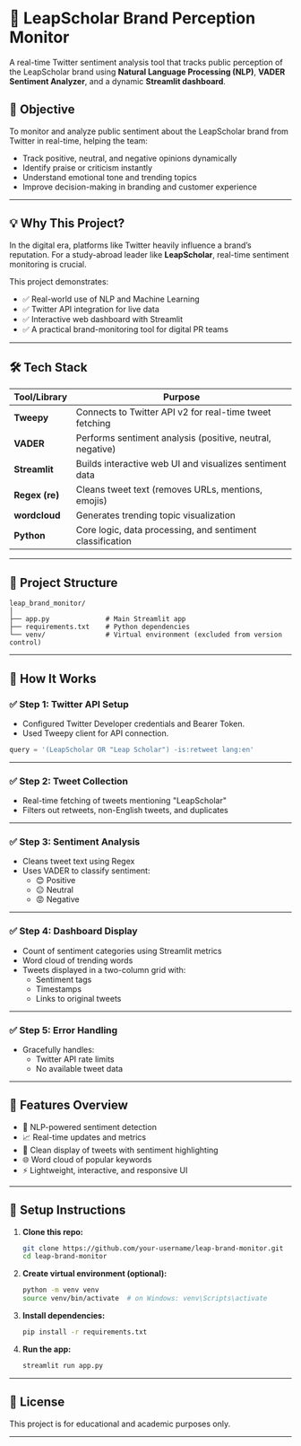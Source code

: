 # 📢 LeapScholar Brand Perception Monitor

A real-time Twitter sentiment analysis tool that tracks public perception of the LeapScholar brand using **Natural Language Processing (NLP)**, **VADER Sentiment Analyzer**, and a dynamic **Streamlit dashboard**.

## 🎯 Objective

To monitor and analyze public sentiment about the LeapScholar brand from Twitter in real-time, helping the team:

- Track positive, neutral, and negative opinions dynamically
- Identify praise or criticism instantly
- Understand emotional tone and trending topics
- Improve decision-making in branding and customer experience

---

## 💡 Why This Project?

In the digital era, platforms like Twitter heavily influence a brand’s reputation. For a study-abroad leader like **LeapScholar**, real-time sentiment monitoring is crucial.

This project demonstrates:

- ✅ Real-world use of NLP and Machine Learning
- ✅ Twitter API integration for live data
- ✅ Interactive web dashboard with Streamlit
- ✅ A practical brand-monitoring tool for digital PR teams

---

## 🛠️ Tech Stack

| Tool/Library       | Purpose                                                         |
|--------------------|-----------------------------------------------------------------|
| **Tweepy**         | Connects to Twitter API v2 for real-time tweet fetching         |
| **VADER**          | Performs sentiment analysis (positive, neutral, negative)       |
| **Streamlit**      | Builds interactive web UI and visualizes sentiment data         |
| **Regex (re)**     | Cleans tweet text (removes URLs, mentions, emojis)              |
| **wordcloud**      | Generates trending topic visualization                          |
| **Python**         | Core logic, data processing, and sentiment classification       |

---

## 📁 Project Structure

```
leap_brand_monitor/
│
├── app.py              # Main Streamlit app
├── requirements.txt    # Python dependencies
└── venv/               # Virtual environment (excluded from version control)
```

---

## 🚀 How It Works

### ✅ Step 1: Twitter API Setup

- Configured Twitter Developer credentials and Bearer Token.
- Used Tweepy client for API connection.

```python
query = '(LeapScholar OR "Leap Scholar") -is:retweet lang:en'
```

---

### ✅ Step 2: Tweet Collection

- Real-time fetching of tweets mentioning "LeapScholar"
- Filters out retweets, non-English tweets, and duplicates

---

### ✅ Step 3: Sentiment Analysis

- Cleans tweet text using Regex
- Uses VADER to classify sentiment:
  - 😊 Positive
  - 😐 Neutral
  - 😡 Negative

---

### ✅ Step 4: Dashboard Display

- Count of sentiment categories using Streamlit metrics
- Word cloud of trending words
- Tweets displayed in a two-column grid with:
  - Sentiment tags
  - Timestamps
  - Links to original tweets

---

### ✅ Step 5: Error Handling

- Gracefully handles:
  - Twitter API rate limits
  - No available tweet data

---

## 📸 Features Overview

- 🧠 NLP-powered sentiment detection
- 📈 Real-time updates and metrics
- 💬 Clean display of tweets with sentiment highlighting
- 🌐 Word cloud of popular keywords
- ⚡ Lightweight, interactive, and responsive UI

---

## 🔧 Setup Instructions

1. **Clone this repo:**
   ```bash
   git clone https://github.com/your-username/leap-brand-monitor.git
   cd leap-brand-monitor
   ```

2. **Create virtual environment (optional):**
   ```bash
   python -m venv venv
   source venv/bin/activate  # on Windows: venv\Scripts\activate
   ```

3. **Install dependencies:**
   ```bash
   pip install -r requirements.txt
   ```

4. **Run the app:**
   ```bash
   streamlit run app.py
   ```

---

## 📃 License

This project is for educational and academic purposes only.

---
